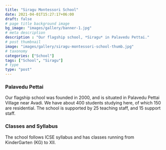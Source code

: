 ```yaml
---
title: "Siragu Montessori School"
date: 2021-04-01T15:27:17+06:00
draft: false
# page title background image
bg_image: "images/gallery/banner-1.jpg"
# meta description
description : "Our flagship school, *Siragu* in Palavedu Pettai."
# post thumbnail
image: "images/gallery/siragu-montessori-school-thumb.jpg"
# taxonomy
categories: ["School"]
tags: ["School", "Siragu"]
# type
type: "post"
---
```


### Palavedu Pettai

Our flagship school was founded in 2000, and is situated in Palavedu Pettai 
Village near Avadi. We have about 400 students studying here, of which 150 are 
residential. The school is supported by 25 teaching staff, and 15 support staff. 

### Classes and Syllabus

The school follows ICSE syllabus and has classes running from KinderGarten (KG) to XII.

